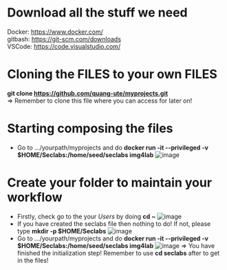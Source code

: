 # Download all the stuff we need
Docker: https://www.docker.com/  
gitbash: https://git-scm.com/downloads  
VSCode: https://code.visualstudio.com/  
# Cloning the FILES to your own FILES
**git clone https://github.com/quang-ute/myprojects.git**  
  => Remember to clone this file where you can access for later on!
# Starting composing the files
- Go to .../yourpath/myprojects and do **docker run -it --privileged -v $HOME/Seclabs:/home/seed/seclabs img4lab**
  ![image](https://github.com/user-attachments/assets/ea29da59-c312-4296-a915-eb0f5ca7fc12)
# Create your folder to maintain your workflow
- Firstly, check go to the your *Users* by doing **cd ~**
  ![image](https://github.com/user-attachments/assets/a8a820a9-4ed3-4205-a25f-55732a17dccf)
- If you have created the seclabs file then nothing to do! If not, please type **mkdir -p $HOME/Seclabs**
  ![image](https://github.com/user-attachments/assets/2c4703e3-a487-4bd9-8375-caab678ec573)
- Go to .../yourpath/myprojects and do **docker run -it --privileged -v $HOME/Seclabs:/home/seed/seclabs img4lab**
  ![image](https://github.com/user-attachments/assets/fbbd6d8c-cb7e-4914-80d1-8b6ec737ced2)
  => You have finished the initialization step! Remember to use **cd seclabs** after to get in the files!
